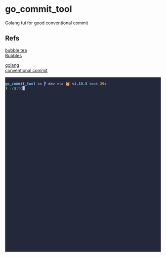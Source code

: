 # go_commit_tool
Golang tui for good conventional commit 

## Refs
[bubble tea](https://github.com/charmbracelet/bubbletea)  
[Bubbles](https://github.com/charmbracelet/bubbles) 

[golang](https://github.com/golang/go)  
[conventional commit](https://www.conventionalcommits.org/en/v1.0.0/)

![](https://github.com/nicolasbalao/go_commit_tool/blob/main/go_commit_tool.gif)


